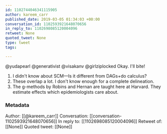 ```yaml
---
id: 1102744046341115905
author: kareem_carr
published_date: 2019-03-05 01:34:03 +00:00
conversation_id: 1102593921648070656
in_reply_to: 1102698085120004096
retweet: None
quoted_tweet: None
type: tweet
tags:

---
```


@yudapearl @generativist @visakanv @girlziplocked Okay. I'll bite!
1. I didn't know about SCM—Is it different from DAGs+do calculus?
2. These overlap a lot. I don't know enough for a complete delineation.
3. The g-methods by Robins and Hernan are taught here at Harvard. They estimate effects which epidemiologists care about.

### Metadata

Author: [[@kareem_carr]]
Conversation: [[conversation-1102593921648070656]]
In reply to: [[1102698085120004096]]
Retweet of: [[None]]
Quoted tweet: [[None]]
